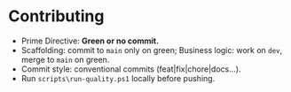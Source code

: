 # Contributing

- Prime Directive: **Green or no commit.**
- Scaffolding: commit to `main` only on green; Business logic: work on `dev`, merge to `main` on green.
- Commit style: conventional commits (feat|fix|chore|docs...).
- Run `scripts\run-quality.ps1` locally before pushing.
